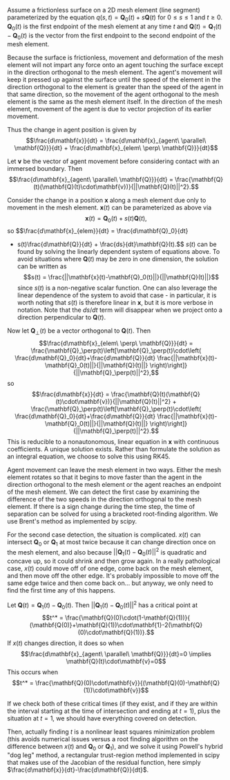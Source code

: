 Assume a frictionless surface on a 2D mesh element (line segment) parameterized 
by the equation $q(s,t) = \mathbf{Q}_0(t) + s\mathbf{Q}(t)$ for $0\leq s\leq 1$ 
and $t\geq 0$. $\mathbf{Q}_0(t)$ is the first endpoint of the mesh element at 
any time $t$ and $\mathbf{Q}(t) = \mathbf{Q}_1(t) - \mathbf{Q}_0(t)$ is the 
vector from the first endpoint to the second endpoint of the mesh element.

Because the surface is frictionless, movement and deformation of the mesh 
element will not impart any force onto an agent touching the surface except in 
the direction orthogonal to the mesh element. The agent's movement will keep it 
pressed up against the surface until the speed of the element in the direction 
orthogonal to the element is greater than the speed of the agent in that same 
direction, so the movement of the agent orthogonal to the mesh element is the 
same as the mesh element itself. In the direction of the mesh element, movement 
of the agent is due to vector projection of its earlier movement.

Thus the change in agent position is given by
$$\frac{d\mathbf{x}}{dt} = \frac{d\mathbf{x}_{agent\ \parallel\ \mathbf{Q}}}{dt} + 
\frac{d\mathbf{x}_{elem\ \perp\ \mathbf{Q}}}{dt}$$

Let $\mathbf{v}$ be the vector of agent movement before considering contact with 
an immersed boundary. Then
$$\frac{d\mathbf{x}_{agent\ \parallel\ \mathbf{Q}}}{dt} = 
\frac{\mathbf{Q}(t)(\mathbf{Q}(t)\cdot\mathbf{v})}{||\mathbf{Q}(t)||^2}.$$

Consider the change in a position $\mathbf{x}$ along a mesh element due only to 
movement in the mesh element. $\mathbf{x}(t)$ can be parameterized as above via 
$$\mathbf{x}(t) = \mathbf{Q}_0(t) + s(t)\mathbf{Q}(t),$$ 
so
$$\frac{d\mathbf{x}_{elem}}{dt} = \frac{d\mathbf{Q}_0}{dt} 
+ s(t)\frac{d\mathbf{Q}}{dt} + \frac{ds}{dt}\mathbf{Q}(t).$$
$s(t)$ can be found by solving the linearly dependent system of equations above.
To avoid situations where $\mathbf{Q}(t)$ may be zero in one dimension, the 
solution can be written as
$$s(t) = \frac{||\mathbf{x}(t)-\mathbf{Q}_0(t)||}{||\mathbf{Q}(t)||}$$
since $s(t)$ is a non-negative scalar function. One can also leverage the linear 
dependence of the system to avoid that case - in particular, it is worth noting 
that $s(t)$ is therefore linear in $\mathbf{x}$, 
but it is more verbose in notation. Note that the $ds/dt$ term will disappear 
when we project onto a direction perpendicular to $\mathbf{Q}(t)$.

Now let $\mathbf{Q}_\perp(t)$ be a vector orthogonal to $\mathbf{Q}(t)$. Then
$$\frac{d\mathbf{x}_{elem\ \perp\ \mathbf{Q}}}{dt} =
\frac{\mathbf{Q}_\perp(t)\left[\mathbf{Q}_\perp(t)\cdot\left(
    \frac{d\mathbf{Q}_0}{dt}+\frac{d\mathbf{Q}}{dt}
    \frac{||\mathbf{x}(t)-\mathbf{Q}_0(t)||}{||\mathbf{Q}(t)||}
    \right)\right]}{||\mathbf{Q}_\perp(t)||^2},$$
so
$$\frac{d\mathbf{x}}{dt} = 
\frac{\mathbf{Q}(t)(\mathbf{Q}(t)\cdot\mathbf{v})}{||\mathbf{Q}(t)||^2} +
\frac{\mathbf{Q}_\perp(t)\left[\mathbf{Q}_\perp(t)\cdot\left(
    \frac{d\mathbf{Q}_0}{dt}+\frac{d\mathbf{Q}}{dt}
    \frac{||\mathbf{x}(t)-\mathbf{Q}_0(t)||}{||\mathbf{Q}(t)||}
    \right)\right]}{||\mathbf{Q}_\perp(t)||^2}.$$
This is reducible to a nonautonomous, linear equation in $\mathbf{x}$ with 
continuous coefficients. A unique solution exists. Rather than formulate the 
solution as an integral equation, we choose to solve this using RK45.

Agent movement can leave the mesh element in two ways. Either the mesh element 
rotates so that it begins to move faster than the agent in the direction 
orthogonal to the mesh element or the agent reaches an endpoint of the 
mesh element. We can detect the first case by examining the difference of the 
two speeds in the direction orthogonal to the mesh element. If there is a sign 
change during the time step, the time of separation can be solved for using a 
bracketed root-finding algorithm. We use Brent's method as implemented by scipy.

For the second case detection, the situation is complicated. $x(t)$ can 
intersect $\mathbf{Q}_0$ or $\mathbf{Q}_1$ at most twice because it can change 
direction once on the mesh element, and also because 
$||\mathbf{Q}_1(t)-\mathbf{Q}_0(t)||^2$ is quadratic and concave up, so it could 
shrink and then grow again. In a really pathological case, $x(t)$ could move off 
of one edge, come back on the mesh element, and then move off the other edge. 
It's probably impossible to move off the same edge twice and then come back on... 
but anyway, we only need to find the first time any of this happens.

Let $\mathbf{Q}(t) = \mathbf{Q}_1(t)-\mathbf{Q}_0(t)$. 
Then $||\mathbf{Q}_1(t)-\mathbf{Q}_0(t)||^2$ has a critical point at
$$t^* = \frac{\mathbf{Q}(0)\cdot(1-\mathbf{Q}(1))}{
    (\mathbf{Q(0)}+\mathbf{Q}(1))\cdot\mathbf{1}-2(\mathbf{Q}(0)\cdot\mathbf{Q}(1))}.$$
If $x(t)$ changes direction, it does so when 
$$\frac{d\mathbf{x}_{agent\ \parallel\ \mathbf{Q}}}{dt}=0 \implies
\mathbf{Q}(t)\cdot\mathbf{v}=0$$
This occurs when
$$t^* = \frac{\mathbf{Q}(0)\cdot\mathbf{v}}{(\mathbf{Q}(0)-\mathbf{Q}(1))\cdot\mathbf{v}}$$

If we check both of these critical times (if they exist, and if they are within 
the interval starting at the time of intersection and ending at $t=1$), plus the 
situation at $t=1$, we should have everything covered on detection.

Then, actually finding $t$ is a nonlinear least squares minimization problem 
(this avoids numerical issues versus a root finding algorithm on the difference 
between $x(t)$ and $\mathbf{Q}_0$ or $\mathbf{Q}_1$), and we solve it using 
Powell's hybrid "dog leg" method, a rectangular trust-region method implemented 
in scipy that makes use of the Jacobian of the residual function, here simply 
$\frac{d\mathbf{x}}{dt}-\frac{d\mathbf{Q}}{dt}$.
